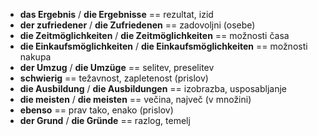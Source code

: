 - **das Ergebnis** / **die Ergebnisse** == rezultat, izid
- **der zufriedener** / **die Zufriedenen** == zadovoljni (osebe)
- **die Zeitmöglichkeiten** / **die Zeitmöglichkeiten** == možnosti časa
- **die Einkaufsmöglichkeiten** / **die Einkaufsmöglichkeiten** == možnosti nakupa
- **der Umzug** / **die Umzüge** == selitev, preselitev
- **schwierig** == težavnost, zapletenost (prislov)
- **die Ausbildung** / **die Ausbildungen** == izobrazba, usposabljanje
- **die meisten** / **die meisten** == večina, največ (v množini)
- **ebenso** == prav tako, enako (prislov)
- **der Grund** / **die Gründe** == razlog, temelj